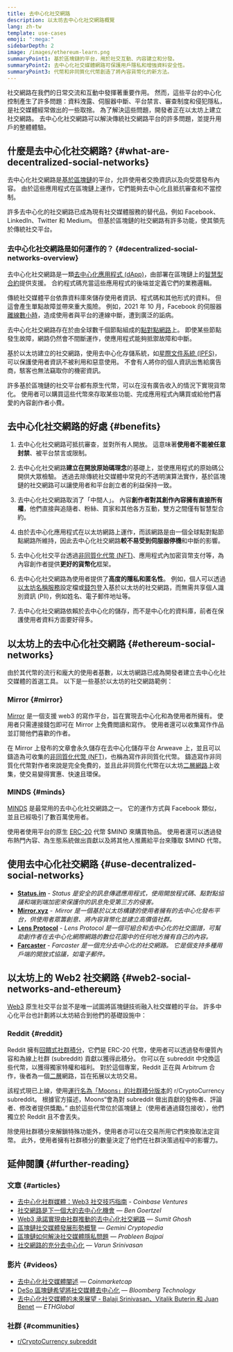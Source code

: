```yaml
---
title: 去中心化社交網路
description: 以太坊去中心化社交網路概覽
lang: zh-tw
template: use-cases
emoji: ":mega:"
sidebarDepth: 2
image: /images/ethereum-learn.png
summaryPoint1: 基於區塊鏈的平台，用於社交互動、内容建立和分發。
summaryPoint2: 去中心化社交媒體網路可保護用戶隱私和增強資料安全性。
summaryPoint3: 代幣和非同質化代幣創造了將內容貨幣化的新方法。
---
```


社交網路在我們的日常交流和互動中發揮著重要作用。 然而，這些平台的中心化控制產生了許多問題：資料洩露、伺服器中斷、平台禁言、審查制度和侵犯隱私，是社交媒體經常做出的一些取捨。 為了解決這些問題，開發者正在以太坊上建立社交網路。 去中心化社交網路可以解決傳統社交網路平台的許多問題，並提升用戶的整體體驗。

## 什麼是去中心化社交網路? {#what-are-decentralized-social-networks}

去中心化社交網路是[基於區塊鏈](/glossary/#blockchain)的平台，允許使用者交換資訊以及向受眾發布內容。 由於這些應用程式在區塊鏈上運作，它們能夠去中心化且抵抗審查和不當控制。

許多去中心化的社交網路已成為現有社交媒體服務的替代品，例如 Facebook、LinkedIn、Twitter 和 Medium。 但基於區塊鏈的社交網路有許多功能，使其領先於傳統社交平台。

<YouTube id="UdT2lpcGvcQ" />

### 去中心化社交網路是如何運作的？ {#decentralized-social-networks-overview}

去中心化社交網路是一類[去中心化應用程式 (dApp)](/dapps/)，由部署在區塊鏈上的[智慧型合約](/glossary/#smart-contract)提供支援。 合約程式碼充當這些應用程式的後端並定義它們的業務邏輯。

傳統社交媒體平台依靠資料庫來儲存使用者資訊、程式碼和其他形式的資料。 但這會產生單點故障並帶來重大風險。 例如，2021 年 10 月，Facebook 的伺服器[離線數小時](https://www.npr.org/2021/10/05/1043211171/facebook-instagram-whatsapp-outage-business-impact)，造成使用者與平台的連線中斷，遭到廣泛的詬病。

去中心化社交網路存在於由全球數千個節點組成的[點對點網路](/glossary/#peer-to-peer-network)上。 即使某些節點發生故障，網路仍然會不間斷運作，使應用程式能夠抵禦故障和中斷。

基於以太坊建立的社交網路，使用去中心化存儲系統，如[星際文件系統 (IPFS)](https://ipfs.io/)，可以保護使用者資訊不被利用和惡意使用。 不會有人將你的個人資訊出售給廣告商，駭客也無法竊取你的機密資訊。

許多基於區塊鏈的社交平台都有原生代幣，可以在沒有廣告收入的情況下實現貨幣化。 使用者可以購買這些代幣來存取某些功能、完成應用程式內購買或給他們喜愛的內容創作者小費。

## 去中心化社交網路的好處 {#benefits}

1. 去中心化社交網路可抵抗審查，並對所有人開放。 這意味著**使用者不能被任意封禁**、被平台禁言或限制。

2. 去中心化社交網路**建立在開放原始碼理念**的基礎上，並使應用程式的原始碼公開供大眾檢驗。 透過去除傳統社交媒體中常見的不透明演算法實作，基於區塊鏈的社交網路可以讓使用者和平台創立者的利益保持一致。

3. 去中心化社交網路取消了「中間人」。 內容**創作者對其創作內容擁有直接所有權**，他們直接與追隨者、粉絲、買家和其他各方互動，雙方之間僅有智慧型合約。

4. 由於去中心化應用程式在以太坊網路上運作，而該網路是由一個全球點對點節點網路所維持，因此去中心化社交網路**較不易受到伺服器停機**和中斷的影響。

5. 去中心化社交平台透過[非同質化代幣 (NFT)](/glossary/#nft)、應用程式內加密貨幣支付等，為內容創作者提供**更好的貨幣化**框架。

6. 去中心化社交網路為使用者提供了**高度的隱私和匿名性**。 例如，個人可以透過[以太坊名稱服務](/glossary/#ens)設定檔或[錢包](/glossary/#wallet)登入基於以太坊的社交網路，而無需共享個人識別資訊 (PII)，例如姓名、電子郵件地址等。

7. 去中心化社交網路依賴於去中心化的儲存，而不是中心化的資料庫，前者在保護使用者資料方面要好得多。

## 以太坊上的去中心化社交網路 {#ethereum-social-networks}

由於其代幣的流行和龐大的使用者基數，以太坊網路已成為開發者建立去中心化社交媒體的首選工具。 以下是一些基於以太坊的社交網路範例：

### Mirror {#mirror}

[Mirror](https://mirror.xyz/) 是一個支援 web3 的寫作平台，旨在實現去中心化和為使用者所擁有。 使用者只需連接錢包即可在 Mirror 上免費閲讀和寫作。 使用者還可以收集寫作作品並訂閱他們喜歡的作者。

在 Mirror 上發布的文章會永久儲存在去中心化儲存平台 Arweave 上，並且可以鑄造為可收集的[非同質化代幣 (NFT)](/nft/)，也稱為寫作非同質化代幣。 鑄造寫作非同質化代幣對作者來說是完全免費的，並且此非同質化代幣在以太坊[二層網路](/glossary/#layer-2)上收集，使交易變得實惠、快速且環保。

### MINDS {#minds}

[MINDS](https://www.minds.com/) 是最常用的去中心化社交網路之一。 它的運作方式與 Facebook 類似，並且已經吸引了數百萬使用者。

使用者使用平台的原生 [ERC-20](/glossary/#erc-20) 代幣 $MIND 來購買物品。 使用者還可以透過發布熱門內容、為生態系統做出貢獻以及將其他人推薦給平台來賺取 $MIND 代幣。

## 使用去中心化社交網路 {#use-decentralized-social-networks}

- **[Status.im](https://status.im/)** - _Status 是安全的訊息傳遞應用程式，使用開放程式碼、點對點協議和端到端加密來保護你的訊息免受第三方的侵害。_
- **[Mirror.xyz](https://mirror.xyz/)** - _Ｍirror 是一個基於以太坊構建的使用者擁有的去中心化發布平台，供使用者眾籌創意、將內容貨幣化並建立高價值社群。_
- **[Lens Protocol](https://lens.xyz/)** - _Lens Protocol 是一個可組合和去中心化的社交圖譜，可幫助創作者在去中心化網際網路的數位花園中的任何地方擁有自己的內容。_
- **[Farcaster](https://farcaster.xyz/)** - _Farcaster 是一個充分去中心化的社交網路。 它是個支持多種用戶端的開放式協議，如電子郵件。_

## 以太坊上的 Web2 社交網路 {#web2-social-networks-and-ethereum}

[Web3](/glossary/#web3) 原生社交平台並不是唯一試圖將區塊鏈技術融入社交媒體的平台。 許多中心化平台也計劃將以太坊結合到他們的基礎設施中：

### Reddit {#reddit}

Reddit 擁有[回饋式社群積分](https://cointelegraph.com/news/reddit-to-reportedly-tokenize-karma-points-and-onboard-500m-new-users)，它們是 ERC-20 代幣，使用者可以透過發布優質內容和為線上社群 (subreddit) 貢獻以獲得此積分。 你可以在 subreddit 中兌換這些代幣，以獲得獨家特權和福利。 對於這個專案，Reddit 正在與 Arbitrum 合作，後者為一個[二層](/glossary/#layer-2)網路，旨在拓展以太坊交易。

該程式現已上線，使用[運行名為「Moons」的社群積分版本](https://www.reddit.com/r/CryptoCurrency/wiki/moons_wiki)的 r/CryptoCurrency subreddit。 根據官方描述，Moons“會為對 subreddit 做出貢獻的發佈者、評論者、修改者提供獎勵。” 由於這些代幣位於區塊鏈上（使用者通過錢包接收），他們獨立於 Reddit 且不會丟失。

除使用社群積分來解鎖特殊功能外，使用者亦可以在交易所用它們來換取法定貨幣。 此外，使用者擁有社群積分的數量決定了他們在社群決策過程中的影響力。

## 延伸閱讀 {#further-reading}

### 文章 {#articles}

- [去中心化社群媒體：Web3 社交技巧指南](https://www.coinbase.com/blog/decentralizing-social-media-a-guide-to-the-web3-social-stack) - _Coinbase Ventures_
- [社交網路是下一個大的去中心化機會](https://www.coindesk.com/tech/2021/01/22/social-networks-are-the-next-big-decentralization-opportunity/) — _Ben Goertzel_
- [Web3 承諾實現由社群推動的去中心化社交網路](https://venturebeat.com/2022/02/26/web3-holds-the-promise-of-decentralized-community-powered-social-networks/) — _Sumit Ghosh_
- [區塊鏈社交媒體發展形勢概覽](https://www.gemini.com/cryptopedia/blockchain-social-media-decentralized-social-media) — _Gemini Cryptopedia_
- [區塊鏈如何解決社交媒體隱私問題](https://www.investopedia.com/news/ethereum-blockchain-social-media-privacy-problem-linkedin-indorse/) — _Prableen Bajpai_
- [社交網路的充分去中心化](https://www.varunsrinivasan.com/2022/01/11/sufficient-decentralization-for-social-networks) — _Varun Srinivasan_

### 影片 {#videos}

- [去中心化社交媒體闡述](https://www.youtube.com/watch?v=UdT2lpcGvcQ) — _Coinmarketcap_
- [DeSo 區塊鏈希望將社交媒體去中心化](https://www.youtube.com/watch?v=SG2HUiVp0rE) — _Bloomberg Technology_
- [去中心化社交媒體的未來展望 - Balaji Srinivasan、Vitalik Buterin 和 Juan Benet](https://www.youtube.com/watch?v=DTxE9KV3YrE) — _ETHGlobal_

### 社群 {#communities}

- [r/CryptoCurrency subreddit](https://www.reddit.com/r/CryptoCurrency/)
